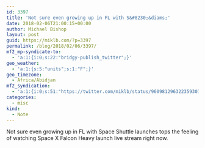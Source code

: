 ```yaml
---
id: 3397
title: 'Not sure even growing up in FL with S&#8230;&diams;'
date: 2018-02-06T21:00:15+00:00
author: Michael Bishop
layout: post
guid: https://miklb.com/?p=3397
permalink: /blog/2018/02/06/3397/
mf2_mp-syndicate-to:
  - 'a:1:{i:0;s:22:"bridgy-publish_twitter";}'
geo_weather:
  - 'a:1:{s:5:"units";s:1:"F";}'
geo_timezone:
  - Africa/Abidjan
mf2_syndication:
  - 'a:1:{i:0;s:51:"https://twitter.com/miklb/status/960981296322359307";}'
categories:
  - misc
kind:
  - Note
---
```

Not sure even growing up in FL with Space Shuttle launches tops the feeling of watching Space X Falcon Heavy launch live stream right now.